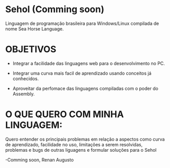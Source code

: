 # Sehol (Comming soon)
Linguagem de programação brasileira para Windows/Linux compilada de nome Sea Horse Language.

# OBJETIVOS
* Integrar a facilidade das linguagens web para o desenvolvimento no PC.

* Integrar uma curva mais facil de aprendizado usando conceitos já conhecidos.

* Aproveitar da perfomace das linguagens compiladas com o poder do Assembly.

# O QUE QUERO COM MINHA LINGUAGEM:
Quero entender os principais problemas em relação a aspectos como curva de aprendizado, facilidade no uso, limitações a serem resolvidas, problemas e bugs de outras liguagens e formular soluções para o Sehol

-Comming soon, Renan Augusto
